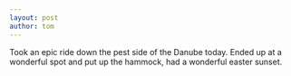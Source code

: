 ```yaml
---
layout: post
author: tom
---
```

Took an epic ride down the pest side of the Danube today. Ended up at a wonderful spot and put up the hammock, had a wonderful easter sunset.